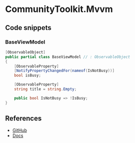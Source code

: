 # CommunityToolkit.Mvvm

## Code snippets

### BaseViewModel

```csharp
[ObservableObject]
public partial class BaseViewModel // : ObservableObject
{
    [ObservableProperty]
    [NotifyPropertyChangedFor(nameof(IsNotBusy))]
    bool isBusy;

    [ObservableProperty]
    string title = string.Empty;

    public bool IsNotBusy => !IsBusy;
}
```

## References

-   [GitHub](https://github.com/CommunityToolkit/dotnet)
-   [Docs](https://docs.microsoft.com/zh-cn/dotnet/communitytoolkit/)

